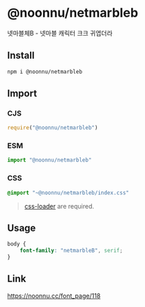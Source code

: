 # @noonnu/netmarbleb
넷마블체B - 넷마블 캐릭터 크크 귀엽더라

## Install
```sh
npm i @noonnu/netmarbleb
```
## Import
### CJS
```js
require("@noonnu/netmarbleb")
```
### ESM
```js
import "@noonnu/netmarbleb"
```
### CSS 
```css
@import "~@noonnu/netmarbleb/index.css"
```
> [css-loader](https://github.com/webpack-contrib/css-loader) are required.

## Usage
```css
body {
    font-family: "netmarbleB", serif;
}
```

## Link
https://noonnu.cc/font_page/118